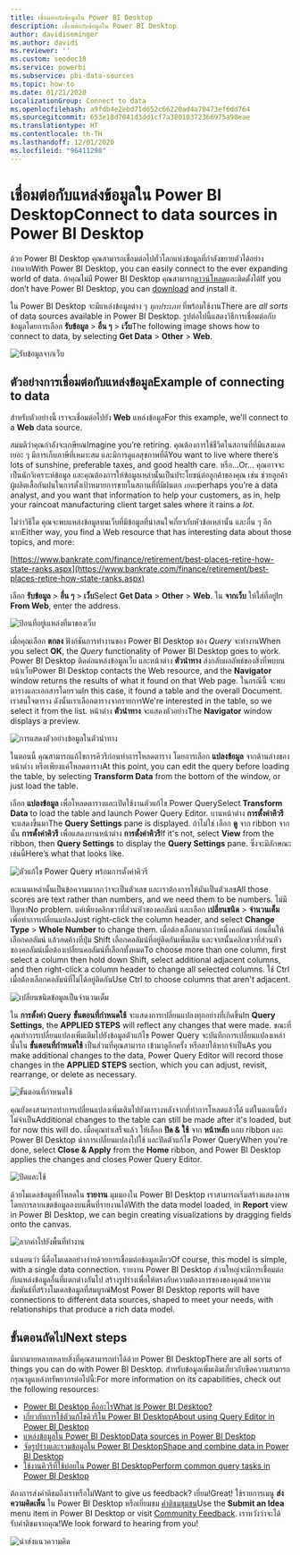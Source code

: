 ```yaml
---
title: เชื่อมต่อกับข้อมูลใน Power BI Desktop
description: เชื่อมต่อกับข้อมูลใน Power BI Desktop
author: davidiseminger
ms.author: davidi
ms.reviewer: ''
ms.custom: seodec18
ms.service: powerbi
ms.subservice: pbi-data-sources
ms.topic: how-to
ms.date: 01/21/2020
LocalizationGroup: Connect to data
ms.openlocfilehash: a9fdb4e2ebd71d652c66220ad4a70473ef6dd764
ms.sourcegitcommit: 653e18d7041d3dd1cf7a38010372366975a98eae
ms.translationtype: HT
ms.contentlocale: th-TH
ms.lasthandoff: 12/01/2020
ms.locfileid: "96411298"
---
```

# <a name="connect-to-data-sources-in-power-bi-desktop"></a><span data-ttu-id="3e568-103">เชื่อมต่อกับแหล่งข้อมูลใน Power BI Desktop</span><span class="sxs-lookup"><span data-stu-id="3e568-103">Connect to data sources in Power BI Desktop</span></span>

<span data-ttu-id="3e568-104">ด้วย Power BI Desktop คุณสามารถเชื่อมต่อไปทั่วโลกแห่งข้อมูลที่กำลังขยายตัวได้อย่างง่ายดาย</span><span class="sxs-lookup"><span data-stu-id="3e568-104">With Power BI Desktop, you can easily connect to the ever expanding world of data.</span></span> <span data-ttu-id="3e568-105">ถ้าคุณไม่มี Power BI Desktop คุณสามารถ[ดาวน์โหลด](https://go.microsoft.com/fwlink/?LinkID=521662)และติดตั้งได้</span><span class="sxs-lookup"><span data-stu-id="3e568-105">If you don’t have Power BI Desktop, you can [download](https://go.microsoft.com/fwlink/?LinkID=521662) and install it.</span></span>

<span data-ttu-id="3e568-106">ใน Power BI Desktop จะมีแหล่งข้อมูลต่าง ๆ *ทุกประเภท* ที่พร้อมใช้งาน</span><span class="sxs-lookup"><span data-stu-id="3e568-106">There are *all sorts* of data sources available in Power BI Desktop.</span></span> <span data-ttu-id="3e568-107">รูปต่อไปนี้แสดงวิธีการเชื่อมต่อกับข้อมูลโดยการเลือก **รับข้อมูล** > **อื่น ๆ** > **เว็บ**</span><span class="sxs-lookup"><span data-stu-id="3e568-107">The following image shows how to connect to data, by selecting **Get Data** > **Other** > **Web**.</span></span>

![รับข้อมูลจากเว็บ](media/desktop-connect-to-data/get-data-from-the-web.png)

## <a name="example-of-connecting-to-data"></a><span data-ttu-id="3e568-109">ตัวอย่างการเชื่อมต่อกับแหล่งข้อมูล</span><span class="sxs-lookup"><span data-stu-id="3e568-109">Example of connecting to data</span></span>

<span data-ttu-id="3e568-110">สำหรับตัวอย่างนี้ เราจะเชื่อมต่อไปยัง **Web** แหล่งข้อมูล</span><span class="sxs-lookup"><span data-stu-id="3e568-110">For this example, we'll connect to a **Web** data source.</span></span>

<span data-ttu-id="3e568-111">สมมติว่าคุณกำลังจะเกษียณ</span><span class="sxs-lookup"><span data-stu-id="3e568-111">Imagine you’re retiring.</span></span> <span data-ttu-id="3e568-112">คุณต้องการใช้ชีวิตในสถานที่ที่มีแสงแดดเยอะ ๆ มีการเก็บภาษีที่เหมาะสม และมีการดูแลสุขภาพที่ดี</span><span class="sxs-lookup"><span data-stu-id="3e568-112">You want to live where there’s lots of sunshine, preferable taxes, and good health care.</span></span> <span data-ttu-id="3e568-113">หรือ...</span><span class="sxs-lookup"><span data-stu-id="3e568-113">Or…</span></span> <span data-ttu-id="3e568-114">คุณอาจจะเป็นนักวิเคราะห์ข้อมูล และคุณต้องการให้ข้อมูลเหล่านั้นเป็นประโยชน์ต่อลูกค้าของคุณ เช่น ช่วยลูกค้าผู้ผลิตเสื้อกันฝนในการตั้งเป้าหมายการขายในสถานที่ที่มีฝนตก *เยอะ*</span><span class="sxs-lookup"><span data-stu-id="3e568-114">perhaps you’re a data analyst, and you want that information to help your customers, as in, help your raincoat manufacturing client target sales where it rains a *lot*.</span></span>

<span data-ttu-id="3e568-115">ไม่ว่าวิธีใด คุณจะพบแหล่งข้อมูลบนเว็บที่มีข้อมูลที่น่าสนใจเกี่ยวกับหัวข้อเหล่านั้น และอื่น ๆ อีกมาก</span><span class="sxs-lookup"><span data-stu-id="3e568-115">Either way, you find a Web resource that has interesting data about those topics, and more:</span></span>

[https://www.bankrate.com/finance/retirement/best-places-retire-how-state-ranks.aspx](https://www.bankrate.com/finance/retirement/best-places-retire-how-state-ranks.aspx)

<span data-ttu-id="3e568-116">เลือก **รับข้อมูล** > **อื่น ๆ** > **เว็บ**</span><span class="sxs-lookup"><span data-stu-id="3e568-116">Select **Get Data** > **Other** > **Web**.</span></span> <span data-ttu-id="3e568-117">ใน **จากเว็บ** ให้ใส่ที่อยู่</span><span class="sxs-lookup"><span data-stu-id="3e568-117">In **From Web**, enter the address.</span></span>

![ป้อนที่อยู่เแหล่งที่มาของเว็บ](media/desktop-connect-to-data/connecttodata_3.png)

<span data-ttu-id="3e568-119">เมื่อคุณเลือก **ตกลง** ฟังก์ชันการทำงานของ Power BI Desktop ของ *Query* จะทำงาน</span><span class="sxs-lookup"><span data-stu-id="3e568-119">When you select **OK**, the *Query* functionality of Power BI Desktop goes to work.</span></span> <span data-ttu-id="3e568-120">Power BI Desktop ติดต่อแหล่งข้อมูลเว็บ และหน้าต่าง **ตัวนำทาง** ส่งกลับผลลัพธ์ของสิ่งที่พบบนหน้าเว็บ</span><span class="sxs-lookup"><span data-stu-id="3e568-120">Power BI Desktop contacts the Web resource, and the **Navigator** window returns the results of what it found on that Web page.</span></span> <span data-ttu-id="3e568-121">ในกรณีนี้ จะพบตารางและเอกสารโดยรวม</span><span class="sxs-lookup"><span data-stu-id="3e568-121">In this case, it found a table and the overall Document.</span></span> <span data-ttu-id="3e568-122">เราสนใจตาราง ดังนั้นเราเลือกตารางจากรายการ</span><span class="sxs-lookup"><span data-stu-id="3e568-122">We're interested in the table, so we select it from the list.</span></span> <span data-ttu-id="3e568-123">หน้าต่าง **ตัวนำทาง** จะแสดงตัวอย่าง</span><span class="sxs-lookup"><span data-stu-id="3e568-123">The **Navigator** window displays a preview.</span></span>

![การแสดงตัวอย่างข้อมูลในตัวนำทาง](media/desktop-connect-to-data/datasources_fromnavigatordialog.png)

<span data-ttu-id="3e568-125">ในตอนนี้ คุณสามารถแก้ไขการคิวรีก่อนทำการโหลดตาราง โดยการเลือก **แปลงข้อมูล** จากด้านล่างของหน้าต่าง หรือเพียงแค่โหลดตาราง</span><span class="sxs-lookup"><span data-stu-id="3e568-125">At this point, you can edit the query before loading the table, by selecting **Transform Data** from the bottom of the window, or just load the table.</span></span>

<span data-ttu-id="3e568-126">เลือก **แปลงข้อมูล** เพื่อโหลดตารางและเปิดใช้งานตัวแก้ไข Power Query</span><span class="sxs-lookup"><span data-stu-id="3e568-126">Select **Transform Data** to load the table and launch Power Query Editor.</span></span> <span data-ttu-id="3e568-127">บานหน้าต่าง **การตั้งค่าคิวรี** จะแสดงขึ้นมา</span><span class="sxs-lookup"><span data-stu-id="3e568-127">The **Query Settings** pane is displayed.</span></span> <span data-ttu-id="3e568-128">ถ้าไม่ใช่ เลือก **ดู** จาก ribbon จากนั้น **การตั้งค่าคิวรี** เพื่อแสดงบานหน้าต่าง **การตั้งค่าคิวรี**</span><span class="sxs-lookup"><span data-stu-id="3e568-128">If it's not, select **View** from the ribbon, then **Query Settings** to display the **Query Settings** pane.</span></span> <span data-ttu-id="3e568-129">ซึ่งจะมีลักษณะเช่นนี้</span><span class="sxs-lookup"><span data-stu-id="3e568-129">Here’s what that looks like.</span></span>

![ตัวแก้ไข Power Query พร้อมการตั้งค่าคิวรี](media/desktop-connect-to-data/designer_gsg_editquery.png)

<span data-ttu-id="3e568-131">คะแนนเหล่านั้นเป็นข้อความมากกว่าจะเป็นตัวเลข และเราต้องการให้มันเป็นตัวเลข</span><span class="sxs-lookup"><span data-stu-id="3e568-131">All those scores are text rather than numbers, and we need them to be numbers.</span></span> <span data-ttu-id="3e568-132">ไม่มีปัญหา</span><span class="sxs-lookup"><span data-stu-id="3e568-132">No problem.</span></span> <span data-ttu-id="3e568-133">แค่เพียงคลิกขวาที่ส่วนหัวของคอลัมน์ และเลือก **เปลี่ยนชนิด** > **จำนวนเต็ม** เพื่อทำการเปลี่ยนแปลง</span><span class="sxs-lookup"><span data-stu-id="3e568-133">Just right-click the column header, and select **Change Type** > **Whole Number** to change them.</span></span> <span data-ttu-id="3e568-134">เมื่อต้องเลือกมากกว่าหนึ่งคอลัมน์ ก่อนอื่นให้เลือกคอลัมน์ แล้วกดค้างที่ปุ่ม Shift เลือกคอลัมน์ที่อยู่ติดกันเพิ่มเติม และจากนั้นคลิกขวาที่ส่วนหัวของคอลัมน์เมื่อต้องเปลี่ยนคอลัมน์ที่เลือกทั้งหมด</span><span class="sxs-lookup"><span data-stu-id="3e568-134">To choose more than one column, first select a column then hold down Shift, select additional adjacent columns, and then right-click a column header to change all selected columns.</span></span> <span data-ttu-id="3e568-135">ใช้ Ctrl เมื่อต้องเลือกคอลัมน์ที่ไม่ได้อยู่ติดกัน</span><span class="sxs-lookup"><span data-stu-id="3e568-135">Use Ctrl to choose columns that aren't adjacent.</span></span>

![เปลี่ยนชนิดข้อมูลเป็นจำนวนเต็ม](media/desktop-connect-to-data/designer_gsg_changedatatype.png)

<span data-ttu-id="3e568-137">ใน **การตั้งค่า Query** **ขั้นตอนที่กำหนดใช้** จะแสดงการเปลี่ยนแปลงทุกอย่างที่เกิดขึ้น</span><span class="sxs-lookup"><span data-stu-id="3e568-137">In **Query Settings**, the **APPLIED STEPS** will reflect any changes that were made.</span></span> <span data-ttu-id="3e568-138">ขณะที่คุณทำการเปลี่ยนแปลงเพิ่มเติมไปยังข้อมูลตัวแก้ไข Power Query จะบันทึกการเปลี่ยนแปลงเหล่านั้นใน **ขั้นตอนที่กำหนดใช้** เป็นส่วนที่คุณสามารถ เข้ามาดูอีกครั้ง หรือลบได้หากจำเป็น</span><span class="sxs-lookup"><span data-stu-id="3e568-138">As you make additional changes to the data, Power Query Editor will record those changes in the **APPLIED STEPS** section, which you can adjust, revisit, rearrange, or delete as necessary.</span></span>

![ขั้นตอนที่กำหนดใช้](media/desktop-connect-to-data/designer_gsg_appliedsteps_changedtype.png)

<span data-ttu-id="3e568-140">คุณยังคงสามารถทำการเปลี่ยนแปลงเพิ่มเติมไปยังตารางหลังจากที่ทำการโหลดแล้วได้ แต่ในตอนนี้ยังไม่จำเป็น</span><span class="sxs-lookup"><span data-stu-id="3e568-140">Additional changes to the table can still be made after it's loaded, but for now this will do.</span></span> <span data-ttu-id="3e568-141">เมื่อคุณทำเสร็จแล้ว ให้เลือก **ปิด & ใช้** จาก **หน้าหลัก** แถบ ribbon และ Power BI Desktop นำการเปลี่ยนแปลงไปใช้ และปิดตัวแก้ไข Power Query</span><span class="sxs-lookup"><span data-stu-id="3e568-141">When you're done, select **Close & Apply** from the **Home** ribbon, and Power BI Desktop applies the changes and closes Power Query Editor.</span></span>

![ปิดและใช้](media/desktop-connect-to-data/connecttodata_closenload.png)

<span data-ttu-id="3e568-143">ด้วยโมเดลข้อมูลที่โหลดใน **รายงาน** มุมมองใน Power BI Desktop เราสามารถเริ่มสร้างแสดงภาพ โดยการลากเขตข้อมูลลงบนพื้นที่รายงานได้</span><span class="sxs-lookup"><span data-stu-id="3e568-143">With the data model loaded, in **Report** view in Power BI Desktop, we can begin creating visualizations by dragging fields onto the canvas.</span></span>

![ลากค่าไปยังพื้นที่ทำงาน](media/desktop-connect-to-data/connecttodata_dragontoreportview.png)

<span data-ttu-id="3e568-145">แน่นอนว่า นี่คือโมเดลอย่างง่ายด้วยการเชื่อมต่อข้อมูลเดียว</span><span class="sxs-lookup"><span data-stu-id="3e568-145">Of course, this model is simple, with a single data connection.</span></span> <span data-ttu-id="3e568-146">รายงาน Power BI Desktop ส่วนใหญ่จะมีการเชื่อมต่อกับแหล่งข้อมูลอื่นที่แตกต่างกันไป สร้างรูปร่างเพื่อให้ตรงกับความต้องการของของคุณด้วยความสัมพันธ์ที่สร้างโมเดลข้อมูลที่สมบูรณ์</span><span class="sxs-lookup"><span data-stu-id="3e568-146">Most Power BI Desktop reports will have connections to different data sources, shaped to meet your needs, with relationships that produce a rich data model.</span></span>

## <a name="next-steps"></a><span data-ttu-id="3e568-147">ขั้นตอนถัดไป</span><span class="sxs-lookup"><span data-stu-id="3e568-147">Next steps</span></span>
<span data-ttu-id="3e568-148">มีมากมายหลากหลายสิ่งที่คุณสามารถทำได้ด้วย Power BI Desktop</span><span class="sxs-lookup"><span data-stu-id="3e568-148">There are all sorts of things you can do with Power BI Desktop.</span></span> <span data-ttu-id="3e568-149">สำหรับข้อมูลเพิ่มเติมเกี่ยวกับขีดความสามารถ กรุณาดูแหล่งทรัพยากรต่อไปนี้:</span><span class="sxs-lookup"><span data-stu-id="3e568-149">For more information on its capabilities, check out the following resources:</span></span>

* [<span data-ttu-id="3e568-150">Power BI Desktop คืออะไร</span><span class="sxs-lookup"><span data-stu-id="3e568-150">What is Power BI Desktop?</span></span>](../fundamentals/desktop-what-is-desktop.md)
* [<span data-ttu-id="3e568-151">เกี่ยวกับการใช้ตัวแก้ไขคิวรีใน Power BI Desktop</span><span class="sxs-lookup"><span data-stu-id="3e568-151">About using Query Editor in Power BI Desktop</span></span>](../transform-model/desktop-query-overview.md)
* [<span data-ttu-id="3e568-152">แหล่งข้อมูลใน Power BI Desktop</span><span class="sxs-lookup"><span data-stu-id="3e568-152">Data sources in Power BI Desktop</span></span>](desktop-data-sources.md)
* [<span data-ttu-id="3e568-153">จัดรูปร่างและรวมข้อมูลใน Power BI Desktop</span><span class="sxs-lookup"><span data-stu-id="3e568-153">Shape and combine data in Power BI Desktop</span></span>](desktop-shape-and-combine-data.md)
* [<span data-ttu-id="3e568-154">ใช้งานคิวรีที่ใช้บ่อยใน Power BI Desktop</span><span class="sxs-lookup"><span data-stu-id="3e568-154">Perform common query tasks in Power BI Desktop</span></span>](../transform-model/desktop-common-query-tasks.md)   

<span data-ttu-id="3e568-155">ต้องการส่งคำติชมถึงเราหรือไม่</span><span class="sxs-lookup"><span data-stu-id="3e568-155">Want to give us feedback?</span></span> <span data-ttu-id="3e568-156">เยี่ยม!</span><span class="sxs-lookup"><span data-stu-id="3e568-156">Great!</span></span> <span data-ttu-id="3e568-157">ใช้รายการเมนู **ส่งความคิดเห็น** ใน Power BI Desktop หรือเยี่ยมชม [คำติชมชุมชน](https://community.powerbi.com/t5/Community-Feedback/bd-p/community-feedback)</span><span class="sxs-lookup"><span data-stu-id="3e568-157">Use the **Submit an Idea** menu item in Power BI Desktop or visit [Community Feedback](https://community.powerbi.com/t5/Community-Feedback/bd-p/community-feedback).</span></span> <span data-ttu-id="3e568-158">เราหวังว่าจะได้รับคำติชมจากคุณ!</span><span class="sxs-lookup"><span data-stu-id="3e568-158">We look forward to hearing from you!</span></span>

![นำส่งแนวความคิด](media/desktop-connect-to-data/sendfeedback.png)
